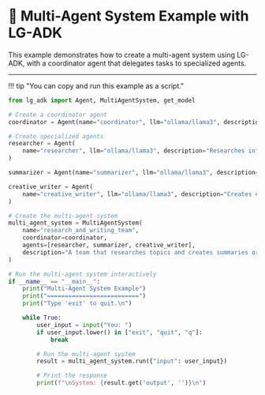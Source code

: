 # 👥 Multi-Agent System Example with LG-ADK

This example demonstrates how to create a multi-agent system using LG-ADK, with a coordinator agent that delegates tasks to specialized agents.

---

!!! tip "You can copy and run this example as a script."

```python
from lg_adk import Agent, MultiAgentSystem, get_model

# Create a coordinator agent
coordinator = Agent(name="coordinator", llm="ollama/llama3", description="Coordinates tasks between specialized agents")

# Create specialized agents
researcher = Agent(
    name="researcher", llm="ollama/llama3", description="Researches information and provides detailed answers"
)

summarizer = Agent(name="summarizer", llm="ollama/llama3", description="Summarizes information concisely")

creative_writer = Agent(
    name="creative_writer", llm="ollama/llama3", description="Creates engaging and creative content"
)

# Create the multi-agent system
multi_agent_system = MultiAgentSystem(
    name="research_and_writing_team",
    coordinator=coordinator,
    agents=[researcher, summarizer, creative_writer],
    description="A team that researches topics and creates summaries or creative content",
)

# Run the multi-agent system interactively
if __name__ == "__main__":
    print("Multi-Agent System Example")
    print("==========================")
    print("Type 'exit' to quit.\n")

    while True:
        user_input = input("You: ")
        if user_input.lower() in ["exit", "quit", "q"]:
            break

        # Run the multi-agent system
        result = multi_agent_system.run({"input": user_input})

        # Print the response
        print(f"\nSystem: {result.get('output', '')}\n")
```
